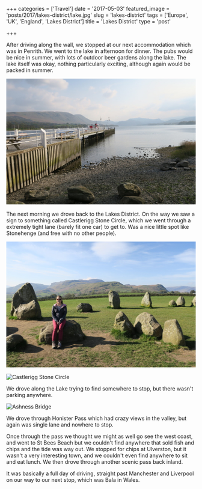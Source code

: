 +++
categories = ['Travel']
date = '2017-05-03'
featured_image = 'posts/2017/lakes-district/lake.jpg'
slug = 'lakes-district'
tags = ['Europe', 'UK', 'England', 'Lakes District']
title = 'Lakes District'
type = 'post'

+++

After driving along the wall, we stopped at our next accommodation which was in Penrith.
We went to the lake in afternoon for dinner. The pubs would be nice in summer, with lots of outdoor beer gardens along the lake.
The lake itself was okay, nothing particularly exciting, although again would be packed in summer.

![](lake.jpg "Ullswater")

The next morning we drove back to the Lakes District. On the way we saw a sign to something called Castlerigg Stone Circle, which we went through a extremely tight lane (barely fit one car) to get to.
Was a nice little spot like Stonehenge (and free with no other people).

![](stones2.jpg "Castlerigg Stone Circle")

![](stones1.jpg "Castlerigg Stone Circle")

We drove along the Lake trying to find somewhere to stop, but there wasn't parking anywhere.

![](bridge.jpg "Ashness Bridge")

We drove through Honister Pass which had crazy views in the valley, but again was single lane and nowhere to stop.

Once through the pass we thought we might as well go see the west coast, and went to St Bees Beach but we couldn't find anywhere that sold fish and chips and the tide was way out. We stopped for chips at Ulverston, but it wasn't a very interesting town, and we couldn't even find anywhere to sit and eat lunch.
We then drove through another scenic pass back inland.

It was basically a full day of driving, straight past Manchester and Liverpool on our way to our next stop, which was Bala in Wales.
